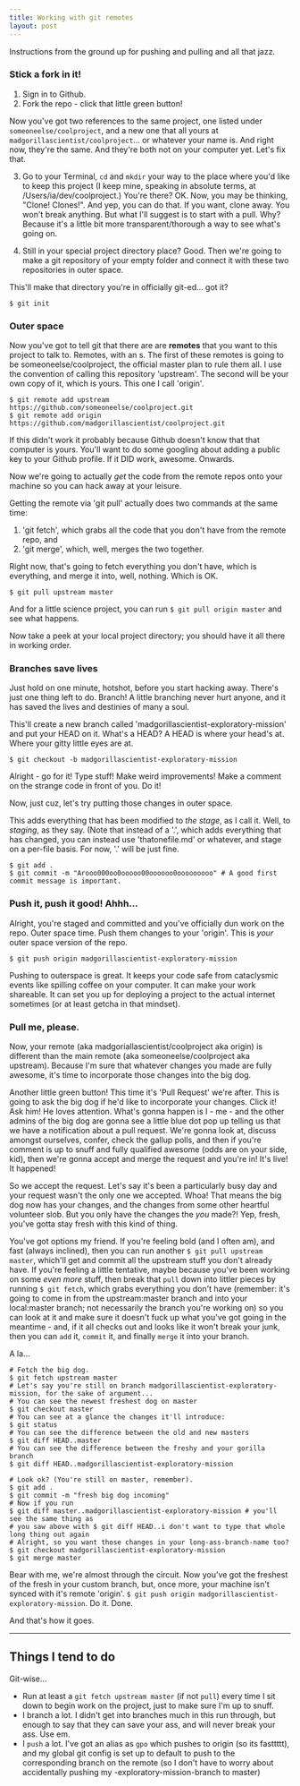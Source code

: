 ```yaml
---
title: Working with git remotes
layout: post
---
```

Instructions from the ground up for pushing and pulling and all that jazz.

### Stick a fork in it!
1. Sign in to Github.
2. Fork the repo - click that little green button! 

Now you've got two references to the same project, one listed under `someoneelse/coolproject`, and a new one that all yours at `madgorillascientist/coolproject`... or whatever your name is. And right now, they're the same. And they're both not on your computer yet. Let's fix that.

3. Go to your Terminal, `cd` and `mkdir` your way to the place where you'd like to keep this project (I keep mine, speaking in absolute terms, at /Users/ia/dev/coolproject.) You're there? OK. Now, you may be thinking, "Clone! Clones!". And yep, you can do that. If you want, clone away. You won't break anything. But what I'll suggest is to start with a pull. Why? Because it's a little bit more transparent/thorough a way to see what's going on. 

4. Still in your special project directory place? Good. Then we're going to make a git repository of your empty folder and connect it with these two repositories in outer space. 

This'll make that directory you're in officially git-ed... got it? 

```
$ git init 
```


### Outer space
Now you've got to tell git that there are are __remotes__ that you want to this project to talk to. Remotes, with an s. The first of these remotes is going to be someoneelse/coolproject, the official master plan to rule them all. I use the convention of calling this repository 'upstream'. The second will be your own copy of it, which is yours. This one I call 'origin'.

```
$ git remote add upstream https://github.com/someoneelse/coolproject.git
$ git remote add origin https://github.com/madgorillascientist/coolproject.git
```

If this didn't work it probably because Github doesn't know that that computer is yours. You'll want to do some googling about adding a public key to your Github profile. If it DID work, awesome. Onwards. 

Now we're going to actually _get_ the code from the remote repos onto your machine so you can hack away at your leisure. 

Getting the remote via 'git pull' actually does two commands at the same time: 

1. 'git fetch', which grabs all the code that you don't have from the remote repo, and 
2. 'git merge', which, well, merges the two together. 

Right now, that's going to fetch everything you don't have, which is everything, and merge it into, well, nothing. Which is OK.  

```
$ git pull upstream master
```

And for a little science project, you can run `$ git pull origin master` and see what happens.

Now take a peek at your local project directory; you should have it all there in working order. 

### Branches save lives

Just hold on one minute, hotshot, before you start hacking away. There's just one thing left to do. Branch! A little branching never hurt anyone, and it has saved the lives and destinies of many a soul. 

This'll create a new branch called 'madgorillascientist-exploratory-mission' and put your HEAD on it. What's a HEAD? A HEAD is where your head's at. Where your gitty little eyes are at. 

```
$ git checkout -b madgorillascientist-exploratory-mission
```

Alright - go for it! Type stuff! Make weird improvements! Make a comment on the strange code in front of you. Do it! 

Now, just cuz, let's try putting those changes in outer space. 

This adds everything that has been modified to _the stage_, as I call it. Well, to _staging_, as they say. (Note that instead of a '.', which adds everything that has changed, you can instead use 'thatonefile.md' or whatever, and stage on a per-file basis. For now, '.' will be just fine. 

```
$ git add . 
$ git commit -m "Arooo000oo0ooooo00oooooo0ooooooooo" # A good first commit message is important.  
```


### Push it, push it good! Ahhh...

Alright, you're staged and committed and you've officially dun work on the repo. Outer space time. Push them changes to your 'origin'. This is _your_ outer space version of the repo.

```
$ git push origin madgorillascientist-exploratory-mission
```

Pushing to outerspace is great. It keeps your code safe from cataclysmic events like spilling coffee on your computer. It can make your work shareable. It can set you up for deploying a project to the actual internet sometimes (or at least getcha in that mindset). 

### Pull me, please.
Now, your remote (aka madgoriallascientist/coolproject aka origin) is different than the main remote (aka someoneelse/coolproject aka upstream). Because I'm sure that whatever changes you made are fully awesome, it's time to incorporate those changes into the big dog. 

Another little green button! This time it's 'Pull Request' we're after. This is going to ask the big dog if he'd like to incorporate your changes. Click it! Ask him! He loves attention. What's gonna happen is I - me - and the other admins of the big dog are gonna see a little blue dot pop up telling us that we have a notification about a pull request. We're gonna look at, discuss amongst ourselves, confer, check the gallup polls, and then if you're comment is up to snuff and fully qualified awesome (odds are on your side, kid), then we're gonna accept and merge the request and you're in! It's live! It happened! 

So we accept the request. Let's say it's been a particularly busy day and your request wasn't the only one we accepted. Whoa! That means the big dog now has your changes, and the changes from some other heartful volunteer slob. But you only have the changes the _you_ made?! Yep, fresh, you've gotta stay fresh with this kind of thing. 

You've got options my friend. If you're feeling bold (and I often am), and fast (always inclined), then you can run another `$ git pull upstream master`, which'll get and commit all the upstream stuff you don't already have. If you're feeling a little tentative, maybe because you've been working on some _even more_ stuff, then break that `pull` down into littler pieces by running `$ git fetch`, which grabs everything you don't have (remember: it's going to come in from the upstream:master branch and into your local:master branch; not necessarily the branch you're working on) so you can look at it and make sure it doesn't fuck up what you've got going in the meantime - and, if it all checks out and looks like it won't break your junk, then you can `add` it, `commit` it, and finally `merge` it into your branch.  

A la...

```
# Fetch the big dog.
$ git fetch upstream master
# Let's say you're still on branch madgorillascientist-exploratory-mission, for the sake of argument...
# You can see the newest freshest dog on master
$ git checkout master
# You can see at a glance the changes it'll introduce:
$ git status
# You can see the difference between the old and new masters 
$ git diff HEAD..master
# You can see the difference between the freshy and your gorilla branch
$ git diff HEAD..madgorillascientist-exploratory-mission

# Look ok? (You're still on master, remember).
$ git add .
$ git commit -m "fresh big dog incoming"
# Now if you run 
$ git diff master..madgorillascientist-exploratory-mission # you'll see the same thing as 
# you saw above with $ git diff HEAD..i don't want to type that whole long thing out again
# Alright, so you want those changes in your long-ass-branch-name too?
$ git checkout madgorillascientist-exploratory-mission
$ git merge master
```

Bear with me, we're almost through the circuit. Now you've got the freshest of the fresh in your custom branch, but, once more, your machine isn't synced with it's remote 'origin'. `$ git push origin madgorillascientist-exploratory-mission`. Do it. Done. 

And that's how it goes. 

----

## Things I tend to do
Git-wise...

- Run at least a `git fetch upstream master` (if not `pull`) every time I sit down to begin work on the project, just to make sure I'm up to snuff. 
- I branch a lot. I didn't get into branches much in this run through, but enough to say that they can save your ass, and will never break your ass. Use em. 
- I `push` a lot. I've got an alias as `gpo` which pushes to origin (so its fasttttt), and my global git config is set up to default to push to the corresponding branch on the remote (so I don't have to worry about accidentally pushing my -exploratory-mission-branch to master)